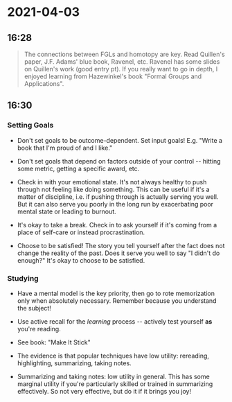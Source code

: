 # 2021-04-03

## 16:28

> The connections between FGLs and homotopy are key. Read Quillen's paper, J.F. Adams' blue book, Ravenel, etc. Ravenel has some slides on Quillen's work (good entry pt). If you really want to go in depth, I enjoyed learning from Hazewinkel's book "Formal Groups and Applications".

## 16:30

### Setting Goals

- Don't set goals to be outcome-dependent.
  Set input goals!
  E.g. "Write a book that I'm proud of and I like."

- Don't set goals that depend on factors outside of your control -- hitting some metric, getting a specific award, etc.

- Check in with your emotional state.
  It's not always healthy to push through not feeling like doing something.
  This can be useful if it's a matter of discipline, i.e. if pushing through is actually serving you well.
  But it can also serve you poorly in the long run by exacerbating poor mental state or leading to burnout.

- It's okay to take a break.
  Check in to ask yourself if it's coming from a place of self-care or instead procrastination.

- Choose to be satisfied!
  The story you tell yourself after the fact does not change the reality of the past.
  Does it serve you well to say "I didn't do enough?"
  It's okay to choose to be satisfied.

### Studying

- Have a mental model is the key priority, then go to rote memorization only when absolutely necessary.
  Remember because you understand the subject!

- Use active recall for the *learning* process -- actively test yourself **as** you're reading.

- See book: "Make It Stick"

- The evidence is that popular techniques have low utility: rereading, highlighting, summarizing, taking notes.

- Summarizing and taking notes: low utility in general.
  This has some marginal utility if you're particularly skilled or trained in summarizing effectively.
  So not very effective, but do it if it brings you joy!
